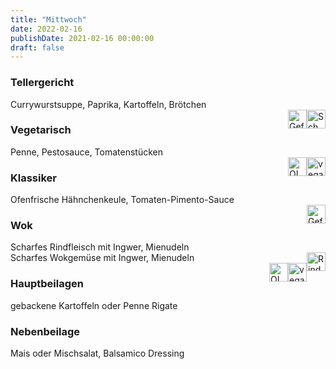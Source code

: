 ```yaml
---
title: "Mittwoch"
date: 2022-02-16
publishDate: 2021-02-16 00:00:00
draft: false
---
```

### Tellergericht  
<div class="flex-container">
<div>Currywurstsuppe, Paprika, Kartoffeln, Brötchen</div><div margin-left="auto"><img loading="lazy" src="../images/Schwein.png" style="float:right;" alt="Schwein.png" height=30px><img loading="lazy" src="../images/Geflügel.png" style="float:right;" alt="Geflügel.png" height=30px></div></div>

### Vegetarisch  
<div class="flex-container">
<div>Penne, Pestosauce, Tomatenstücken</div><div margin-left="auto"><img loading="lazy" src="../images/vegan.png" style="float:right;" alt="vegan.png" height=30px><img loading="lazy" src="../images/OLV.png" style="float:right;" alt="OLV.png" height=30px></div></div>

### Klassiker  
<div class="flex-container">
<div>Ofenfrische Hähnchenkeule, Tomaten-Pimento-Sauce</div><div margin-left="auto"><img loading="lazy" src="../images/Geflügel.png" style="float:right;" alt="Geflügel.png" height=30px></div></div>

### Wok  
<div class="flex-container">
<div>Scharfes Rindfleisch mit Ingwer, Mienudeln</div><div margin-left="auto"><img loading="lazy" src="../images/Rind.png" style="float:right;" alt="Rind.png" height=30px></div></div><div class="flex-container">
<div>Scharfes Wokgemüse mit Ingwer, Mienudeln</div><div margin-left="auto"><img loading="lazy" src="../images/vegan.png" style="float:right;" alt="vegan.png" height=30px><img loading="lazy" src="../images/OLV.png" style="float:right;" alt="OLV.png" height=30px></div></div>

### Hauptbeilagen  
<div class="flex-container">
<div>gebackene Kartoffeln oder Penne Rigate </div><div margin-left="auto"></div></div>

### Nebenbeilage  
<div class="flex-container">
<div>Mais oder Mischsalat, Balsamico Dressing </div><div margin-left="auto"></div></div>

